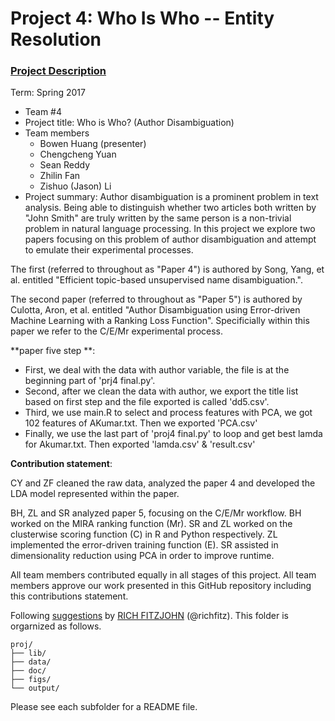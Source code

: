 # Project 4: Who Is Who -- Entity Resolution

### [Project Description](doc/project4_desc.md)

Term: Spring 2017

+ Team #4
+ Project title: Who is Who? (Author Disambiguation)
+ Team members
	+ Bowen Huang (presenter)
	+ Chengcheng Yuan
	+ Sean Reddy
	+ Zhilin Fan
	+ Zishuo (Jason) Li
+ Project summary: Author disambiguation is a prominent problem in text analysis. Being able to distinguish whether two articles both written by "John Smith" are truly written by the same person is a non-trivial problem in natural language processing. In this project we explore two papers focusing on this problem of author disambiguation and attempt to emulate their experimental processes.

The first (referred to throughout as "Paper 4") is authored by Song, Yang, et al. entitled "Efficient topic-based unsupervised name disambiguation.".

The second paper (referred to throughout as "Paper 5") is authored by Culotta, Aron, et al. entitled "Author Disambiguation using Error-driven Machine Learning with a Ranking Loss Function". Specificially within this paper we refer to the C/E/Mr experimental process.

	
**paper five step **:
+ First, we deal with the data with author variable, the file is at the beginning part of 'prj4 final.py'. 
+ Second, after we clean the data with author, we export the title list based on first step and the file exported is called 'dd5.csv'.
+ Third, we use main.R to select and process features with PCA, we got 102 features of AKumar.txt. Then we exported 'PCA.csv'
+ Finally, we use the last part of 'proj4 final.py' to loop and get best lamda for Akumar.txt. Then exported 'lamda.csv' & 'result.csv'

	
**Contribution statement**: 

CY and ZF cleaned the raw data, analyzed the paper 4 and developed the LDA model represented within the paper.

BH, ZL and SR analyzed paper 5, focusing on the C/E/Mr workflow. BH worked on the MIRA ranking function (Mr). SR and ZL worked on the clusterwise scoring function (C) in R and Python respectively. ZL implemented the error-driven training function (E). SR assisted in dimensionality reduction using PCA in order to improve runtime.

All team members contributed equally in all stages of this project. All team members approve our work presented in this GitHub repository including this contributions statement. 

Following [suggestions](http://nicercode.github.io/blog/2013-04-05-projects/) by [RICH FITZJOHN](http://nicercode.github.io/about/#Team) (@richfitz). This folder is orgarnized as follows.

```
proj/
├── lib/
├── data/
├── doc/
├── figs/
└── output/
```

Please see each subfolder for a README file.
